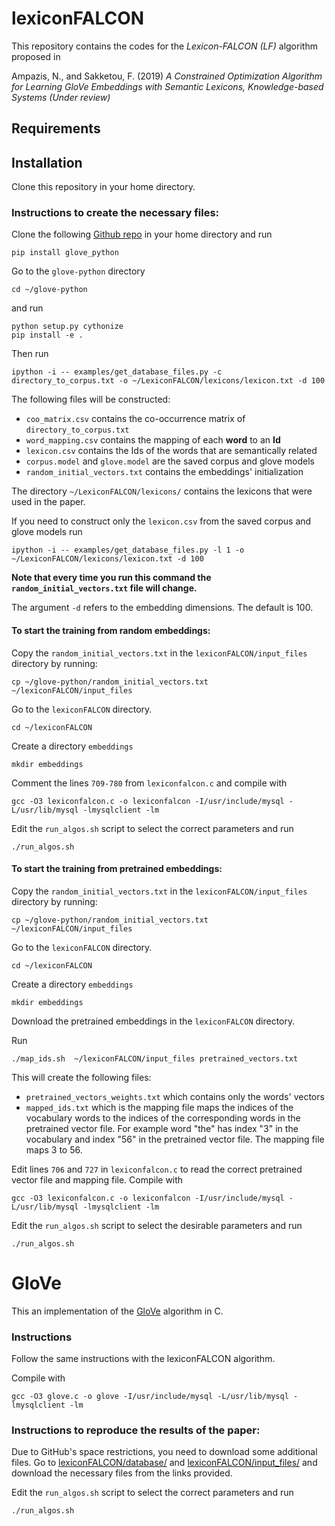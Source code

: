 # lexiconFALCON

This repository contains the codes for the *Lexicon-FALCON (LF)* algorithm proposed in 

Ampazis, N., and Sakketou, F. (2019) *A Constrained Optimization Algorithm for Learning GloVe Embeddings with Semantic Lexicons, Knowledge-based Systems (Under review)*

## Requirements

## Installation

Clone this repository in your home directory.

### Instructions to create the necessary files:

Clone the following [Github repo](https://github.com/flo3003/glove-python) in your home directory and run
```
pip install glove_python
```

Go to the `glove-python` directory
```
cd ~/glove-python
```

and run
```
python setup.py cythonize
pip install -e .
```

Then run
```
ipython -i -- examples/get_database_files.py -c directory_to_corpus.txt -o ~/LexiconFALCON/lexicons/lexicon.txt -d 100
```

The following files will be constructed:
- `coo_matrix.csv` contains the co-occurrence matrix of `directory_to_corpus.txt` 
- `word_mapping.csv` contains the mapping of each **word** to an **Id**
- `lexicon.csv` contains the Ids of the words that are semantically related
- `corpus.model` and `glove.model` are the saved corpus and glove models
- `random_initial_vectors.txt` contains the embeddings' initialization 

The directory `~/LexiconFALCON/lexicons/` contains the lexicons that were used in the paper. 

If you need to construct only the `lexicon.csv` from the saved corpus and glove models run
```
ipython -i -- examples/get_database_files.py -l 1 -o ~/LexiconFALCON/lexicons/lexicon.txt -d 100
```
**Note that every time you run this command the `random_initial_vectors.txt` file will change.**

The argument `-d` refers to the embedding dimensions. The default is 100.

#### To start the training from random embeddings:

Copy the `random_initial_vectors.txt` in the `lexiconFALCON/input_files` directory by running:
```
cp ~/glove-python/random_initial_vectors.txt ~/lexiconFALCON/input_files
```

Go to the `lexiconFALCON` directory.
```
cd ~/lexiconFALCON
```

Create a directory `embeddings`
```
mkdir embeddings
```

Comment the lines `709-780` from `lexiconfalcon.c` and compile with
```
gcc -O3 lexiconfalcon.c -o lexiconfalcon -I/usr/include/mysql -L/usr/lib/mysql -lmysqlclient -lm
```

Edit the `run_algos.sh` script to select the correct parameters and run
```
./run_algos.sh
```

#### To start the training from pretrained embeddings:

Copy the `random_initial_vectors.txt` in the `lexiconFALCON/input_files` directory by running:
```
cp ~/glove-python/random_initial_vectors.txt ~/lexiconFALCON/input_files
```

Go to the `lexiconFALCON` directory.
```
cd ~/lexiconFALCON
```

Create a directory `embeddings`
```
mkdir embeddings
```

Download the pretrained embeddings in the `lexiconFALCON` directory. 

Run
```
./map_ids.sh  ~/lexiconFALCON/input_files pretrained_vectors.txt
```

This will create the following files:
- `pretrained_vectors_weights.txt` which contains only the words' vectors
- `mapped_ids.txt` which is the mapping file maps the indices of the vocabulary words to the indices of the corresponding words in the pretrained vector file. For example word "the" has index "3" in the vocabulary and index "56" in the pretrained vector file. The mapping file maps 3 to 56.

Edit lines `706` and `727` in `lexiconfalcon.c` to read the correct pretrained vector file and mapping file. Compile with
```
gcc -O3 lexiconfalcon.c -o lexiconfalcon -I/usr/include/mysql -L/usr/lib/mysql -lmysqlclient -lm
```

Edit the `run_algos.sh` script to select the desirable parameters and run
```
./run_algos.sh
```
# GloVe

This an implementation of the [GloVe](https://nlp.stanford.edu/projects/glove/) algorithm in C.

### Instructions

Follow the same instructions with the lexiconFALCON algorithm.

Compile with 
```
gcc -O3 glove.c -o glove -I/usr/include/mysql -L/usr/lib/mysql -lmysqlclient -lm
```


### Instructions to reproduce the results of the paper:
Due to GitHub's space restrictions, you need to download some additional files. Go to [lexiconFALCON/database/](https://github.com/flo3003/lexiconFALCON/tree/master/database) and [lexiconFALCON/input_files/](https://github.com/flo3003/lexiconFALCON/tree/master/input_files) and download the necessary files from the links provided.

Edit the `run_algos.sh` script to select the correct parameters and run
```
./run_algos.sh
```
